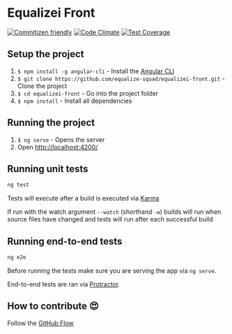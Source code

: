 # Equalizei Front

[![Commitizen friendly](https://img.shields.io/badge/commitizen-friendly-brightgreen.svg)](http://commitizen.github.io/cz-cli/)
[![Code Climate](https://codeclimate.com/github/equalize-squad/equalizei-front/badges/gpa.svg)](https://codeclimate.com/github/equalize-squad/equalizei-front)
[![Test Coverage](https://codeclimate.com/github/equalize-squad/equalizei-front/badges/coverage.svg)](https://codeclimate.com/github/equalize-squad/equalizei-front/coverage)

## Setup the project

1. `$ npm install -g angular-cli` - Install the [Angular CLI](https://github.com/angular/angular-cli)
2. `$ git clone https://github.com/equalize-squad/equalizei-front.git` - Clone the project
3. `$ cd equalizei-front` - Go into the project folder
4. `$ npm install` - Install all dependencies

## Running the project

1. `$ ng serve` - Opens the server
2. Open [http://localhost:4200/](http://localhost:4200/)

## Running unit tests

```bash
ng test
```
Tests will execute after a build is executed via [Karma](http://karma-runner.github.io/0.13/index.html)

If run with the watch argument `--watch` (shorthand `-w`) builds will run when source files have changed
and tests will run after each successful build

## Running end-to-end tests

```bash
ng e2e
```

Before running the tests make sure you are serving the app via `ng serve`.

End-to-end tests are ran via [Protractor](https://angular.github.io/protractor/).

## How to contribute :heart_eyes:

Follow the [GitHub Flow](https://guides.github.com/introduction/flow/)
